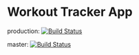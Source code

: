 # Workout Tracker App

production:  [![Build Status](https://travis-ci.org/latchkostov/WorkoutTracker.svg?branch=production)](https://travis-ci.org/latchkostov/WorkoutTracker)

master:  [![Build Status](https://travis-ci.org/latchkostov/WorkoutTracker.svg?branch=master)](https://travis-ci.org/latchkostov/WorkoutTracker)
